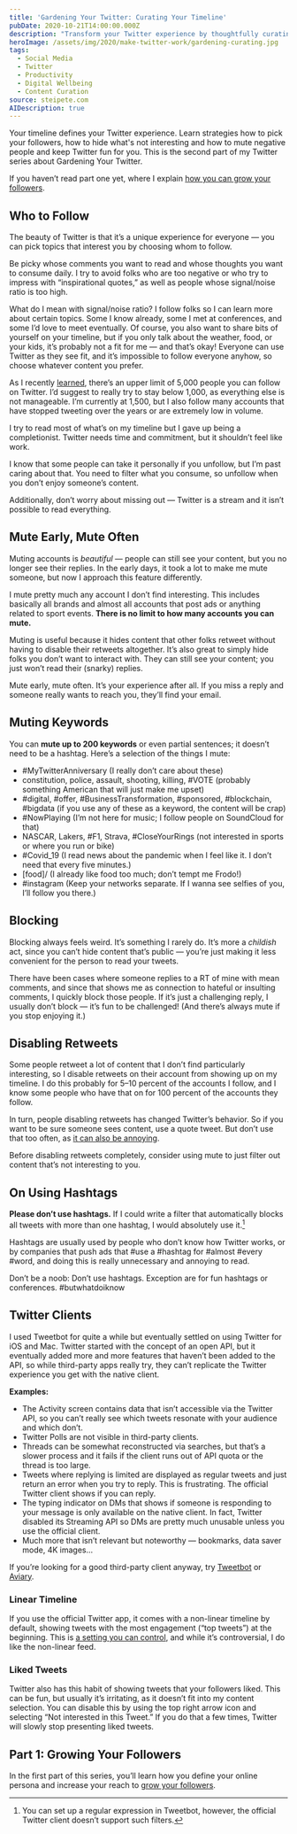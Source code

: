 ```yaml
---
title: 'Gardening Your Twitter: Curating Your Timeline'
pubDate: 2020-10-21T14:00:00.000Z
description: "Transform your Twitter experience by thoughtfully curating your timeline. I share practical strategies for managing who you follow, how to use Twitter's powerful muting features for both accounts and keywords, and when to consider blocking. Learn why I recommend avoiding hashtags, how to disable retweets selectively, and the advantages of using Twitter's official client over third-party apps. This guide provides actionable advice for creating a Twitter feed that's informative and enjoyable rather than overwhelming, helping you focus on content that matters to you while filtering out noise and negativity."
heroImage: /assets/img/2020/make-twitter-work/gardening-curating.jpg
tags:
  - Social Media
  - Twitter
  - Productivity
  - Digital Wellbeing
  - Content Curation
source: steipete.com
AIDescription: true
---
```


Your timeline defines your Twitter experience. Learn strategies how to pick your followers, how to hide what's not interesting and how to mute negative people and keep Twitter fun for you. This is the second part of my Twitter series about Gardening Your Twitter. 

If you haven’t read part one yet, where I explain [how you can grow your followers](/posts/growing-your-twitter-followers).

## Who to Follow

The beauty of Twitter is that it’s a unique experience for everyone — you can pick topics that interest you by choosing whom to follow. 

Be picky whose comments you want to read and whose thoughts you want to consume daily. I try to avoid folks who are too negative or who try to impress with “inspirational quotes,” as well as people whose signal/noise ratio is too high.

What do I mean with signal/noise ratio? I follow folks so I can learn more about certain topics. Some I know already, some I met at conferences, and some I’d love to meet eventually. Of course, you also want to share bits of yourself on your timeline, but if you only talk about the weather, food, or your kids, it’s probably not a fit for me — and that’s okay! Everyone can use Twitter as they see fit, and it’s impossible to follow everyone anyhow, so choose whatever content you prefer.

As I recently [learned](https://twitter.com/ndbroadbent/status/1317522304008556545?s=21), there’s an upper limit of 5,000 people you can follow on Twitter. I’d suggest to really try to stay below 1,000, as everything else is not manageable. I’m currently at 1,500, but I also follow many accounts that have stopped tweeting over the years or are extremely low in volume.

I try to read most of what’s on my timeline but I gave up being a completionist. Twitter needs time and commitment, but it shouldn’t feel like work.

I know that some people can take it personally if you unfollow, but I’m past caring about that. You need to filter what you consume, so unfollow when you don’t enjoy someone’s content.

Additionally, don’t worry about missing out — Twitter is a stream and it isn’t possible to read everything.

## Mute Early, Mute Often

Muting accounts is *beautiful* — people can still see your content, but you no longer see their replies. In the early days, it took a lot to make me mute someone, but now I approach this feature differently.

I mute pretty much any account I don’t find interesting. This includes basically all brands and almost all accounts that post ads or anything related to sport events. **There is no limit to how many accounts you can mute.**

Muting is useful because it hides content that other folks retweet without having to disable their retweets altogether. It’s also great to simply hide folks you don’t want to interact with. They can still see your content; you just won’t read their (snarky) replies.

Mute early, mute often. It’s your experience after all. If you miss a reply and someone really wants to reach you, they’ll find your email.

## Muting Keywords

You can **mute up to 200 keywords** or even partial sentences; it doesn’t need to be a hashtag. Here’s a selection of the things I mute:

- #MyTwitterAnniversary (I really don’t care about these)
- constitution, police, assault, shooting, killing, #VOTE (probably something American that will just make me upset)
- #digital, #offer, #BusinessTransformation, #sponsored, #blockchain, #bigdata (if you use any of these as a keyword, the content will be crap)
- #NowPlaying (I’m not here for music; I follow people on SoundCloud for that)
- NASCAR, Lakers, #F1, Strava, #CloseYourRings (not interested in sports or where you run or bike)
- #Covid_19 (I read news about the pandemic when I feel like it. I don’t need that every five minutes.)
- [food]/ (I already like food too much; don’t tempt me Frodo!)
- #instagram (Keep your networks separate. If I wanna see selfies of you, I’ll follow you there.)

## Blocking

Blocking always feels weird. It’s something I rarely do. It’s more a *childish* act, since you can’t hide content that’s public — you’re just making it less convenient for the person to read your tweets.

There have been cases where someone replies to a RT of mine with mean comments, and since that shows me as connection to hateful or insulting comments, I quickly block those people. If it’s just a challenging reply, I usually don’t block — it’s fun to be challenged! (And there’s always mute if you stop enjoying it.)

## Disabling Retweets

Some people retweet a lot of content that I don’t find particularly interesting, so I disable retweets on their account from showing up on my timeline. I do this probably for 5–10 percent of the accounts I follow, and I know some people who have that on for 100 percent of the accounts they follow.

In turn, people disabling retweets has changed Twitter’s behavior. So if you want to be sure someone sees content, use a quote tweet. But don’t use that too often, as [it can also be annoying](https://twitter.com/NeoNacho/status/1313595333159469056).

Before disabling retweets completely, consider using mute to just filter out content that’s not interesting to you.

## On Using Hashtags

**Please don’t use hashtags.** If I could write a filter that automatically blocks all tweets with more than one hashtag, I would absolutely use it.[^1]

Hashtags are usually used by people who don’t know how Twitter works, or by companies that push ads that #use a #hashtag for #almost #every #word, and doing this is really unnecessary and annoying to read.

Don’t be a noob: Don’t use hashtags. Exception are for fun hashtags or conferences. #butwhatdoiknow

## Twitter Clients

I used Tweetbot for quite a while but eventually settled on using Twitter for iOS and Mac. Twitter started with the concept of an open API, but it eventually added more and more features that haven’t been added to the API, so while third-party apps really try, they can’t replicate the Twitter experience you get with the native client.

**Examples:**
- The Activity screen contains data that isn’t accessible via the Twitter API, so you can’t really see which tweets resonate with your audience and which don’t.
- Twitter Polls are not visible in third-party clients.
- Threads can be somewhat reconstructed via searches, but that’s a slower process and it fails if the client runs out of API quota or the thread is too large.
- Tweets where replying is limited are displayed as regular tweets and just return an error when you try to reply. This is frustrating. The official Twitter client shows if you can reply.
- The typing indicator on DMs that shows if someone is responding to your message is only available on the native client. In fact, Twitter disabled its Streaming API so DMs are pretty much unusable unless you use the official client.
- Much more that isn’t relevant but noteworthy — bookmarks, data saver mode, 4K images...

If you’re looking for a good third-party client anyway, try [Tweetbot](https://tapbots.com/tweetbot/) or [Aviary](https://apps.apple.com/us/app/id1522043420).

### Linear Timeline

If you use the official Twitter app, it comes with a non-linear timeline by default, showing tweets with the most engagement (“top tweets”) at the beginning. This is [a setting you can control](https://www.theverge.com/2020/3/6/21167920/twitter-chronological-feed-how-to-ios-android-app-timeline), and while it’s controversial, I do like the non-linear feed.

### Liked Tweets

Twitter also has this habit of showing tweets that your followers liked. This can be fun, but usually it’s irritating, as it doesn’t fit into my content selection. You can disable this by using the top right arrow icon and selecting “Not interested in this Tweet.” If you do that a few times, Twitter will slowly stop presenting liked tweets.

## Part 1: Growing Your Followers

In the first part of this series, you’ll learn how you define your online persona and increase your reach to [grow your followers](/posts/growing-your-twitter-followers).

[^1]: You can set up a regular expression in Tweetbot, however, the official Twitter client doesn’t support such filters.
